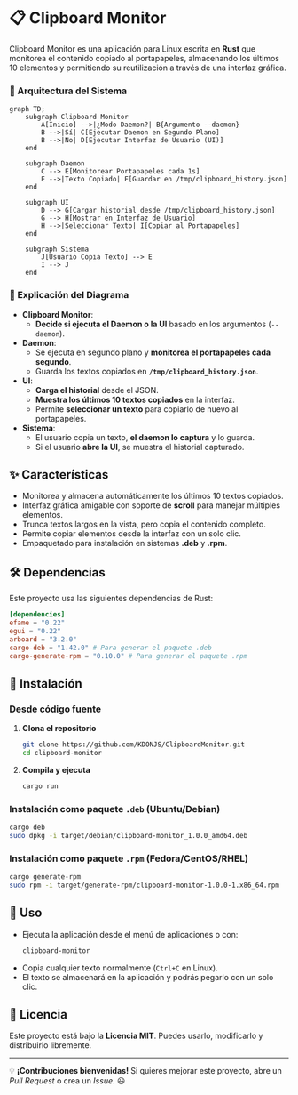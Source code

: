 # 📋 Clipboard Monitor

Clipboard Monitor es una aplicación para Linux escrita en **Rust** que monitorea el contenido copiado al portapapeles, almacenando los últimos 10 elementos y permitiendo su reutilización a través de una interfaz gráfica.

### 🔧 Arquitectura del Sistema

```mermaid
graph TD;
    subgraph Clipboard Monitor
        A[Inicio] -->|¿Modo Daemon?| B{Argumento --daemon}
        B -->|Sí| C[Ejecutar Daemon en Segundo Plano]
        B -->|No| D[Ejecutar Interfaz de Usuario (UI)]
    end

    subgraph Daemon
        C --> E[Monitorear Portapapeles cada 1s]
        E -->|Texto Copiado| F[Guardar en /tmp/clipboard_history.json]
    end

    subgraph UI
        D --> G[Cargar historial desde /tmp/clipboard_history.json]
        G --> H[Mostrar en Interfaz de Usuario]
        H -->|Seleccionar Texto| I[Copiar al Portapapeles]
    end

    subgraph Sistema
        J[Usuario Copia Texto] --> E
        I --> J
    end
```

### **📌 Explicación del Diagrama**
- **Clipboard Monitor**:
  - **Decide si ejecuta el Daemon o la UI** basado en los argumentos (`--daemon`).
- **Daemon**:
  - Se ejecuta en segundo plano y **monitorea el portapapeles cada segundo**.
  - Guarda los textos copiados en **`/tmp/clipboard_history.json`**.
- **UI**:
  - **Carga el historial** desde el JSON.
  - **Muestra los últimos 10 textos copiados** en la interfaz.
  - Permite **seleccionar un texto** para copiarlo de nuevo al portapapeles.
- **Sistema**:
  - El usuario copia un texto, **el daemon lo captura** y lo guarda.
  - Si el usuario **abre la UI**, se muestra el historial capturado.

## ✨ Características
- Monitorea y almacena automáticamente los últimos 10 textos copiados.
- Interfaz gráfica amigable con soporte de **scroll** para manejar múltiples elementos.
- Trunca textos largos en la vista, pero copia el contenido completo.
- Permite copiar elementos desde la interfaz con un solo clic.
- Empaquetado para instalación en sistemas **.deb** y **.rpm**.

## 🛠️ Dependencias

Este proyecto usa las siguientes dependencias de Rust:

```toml
[dependencies]
efame = "0.22"
egui = "0.22"
arboard = "3.2.0"
cargo-deb = "1.42.0" # Para generar el paquete .deb
cargo-generate-rpm = "0.10.0" # Para generar el paquete .rpm
```

## 🚀 Instalación

### Desde código fuente
1. **Clona el repositorio**
   ```sh
   git clone https://github.com/KDONJS/ClipboardMonitor.git
   cd clipboard-monitor
   ```
2. **Compila y ejecuta**
   ```sh
   cargo run
   ```

### Instalación como paquete `.deb` (Ubuntu/Debian)
```sh
cargo deb
sudo dpkg -i target/debian/clipboard-monitor_1.0.0_amd64.deb
```

### Instalación como paquete `.rpm` (Fedora/CentOS/RHEL)
```sh
cargo generate-rpm
sudo rpm -i target/generate-rpm/clipboard-monitor-1.0.0-1.x86_64.rpm
```

## 📌 Uso
- Ejecuta la aplicación desde el menú de aplicaciones o con:
   ```sh
   clipboard-monitor
   ```
- Copia cualquier texto normalmente (`Ctrl+C` en Linux).
- El texto se almacenará en la aplicación y podrás pegarlo con un solo clic.

## 📝 Licencia
Este proyecto está bajo la **Licencia MIT**. Puedes usarlo, modificarlo y distribuirlo libremente.

---
💡 **¡Contribuciones bienvenidas!** Si quieres mejorar este proyecto, abre un _Pull Request_ o crea un _Issue_. 😃